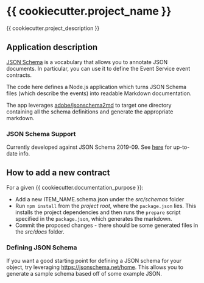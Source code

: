 # {{ cookiecutter.project_name }}

{{ cookiecutter.project_description }}

## Application description

[JSON Schema](https://json-schema.org/) is a vocabulary that allows you to annotate JSON documents. In particular, you can use it to define the Event Service event contracts.

The code here defines a Node.js application which turns JSON Schema files (which describe the events) into readable Markdown documentation.

The app leverages [adobe/jsonschema2md](https://github.com/adobe/jsonschema2md) to target one directory containing all the schema definitions and generate the appropriate markdown.

### JSON Schema Support

Currently developed against JSON Schema 2019-09. See [here](https://github.com/adobe/jsonschema2md#json-schema-support) for up-to-date info. 

## How to add a new contract

For a given {{ cookiecutter.documentation_purpose }}:

- Add a new ITEM_NAME.schema.json under the _src/schemas_ folder
- Run `npm install` from the _project root_, where the `package.json` lies. This installs the project dependencies and then runs the `prepare` script specified in the `package.json`, which generates the markdown.
- Commit the proposed changes - there should be some generated files in the _src/docs_ folder.

### Defining JSON Schema

If you want a good starting point for defining a JSON schema for your object, try leveraging https://jsonschema.net/home. This allows you to generate a sample schema based off of some example JSON.
